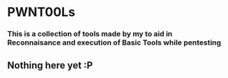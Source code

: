 # PWNT00Ls

### This is a collection of tools made by my to aid in Reconnaisance and execution of Basic Tools while pentesting

## Nothing here yet :P
